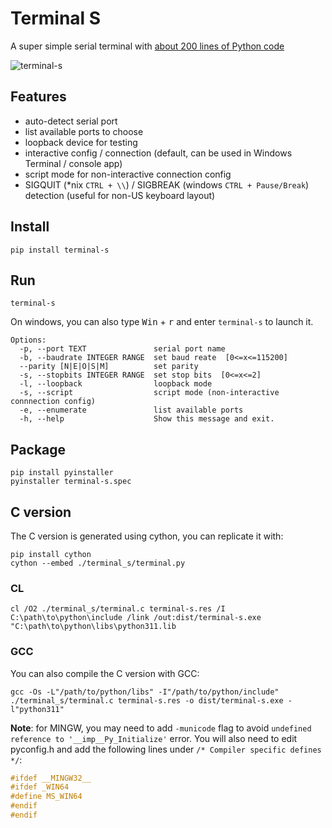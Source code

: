 Terminal S
==========

A super simple serial terminal with [about 200 lines of Python code](terminal_s/terminal.py)

![terminal-s](https://github.com/zeyus/terminal-s/assets/75656/9fd630c4-e10a-48a6-9e35-fd0c0b804ddd)


## Features

+ auto-detect serial port
+ list available ports to choose
+ loopback device for testing
+ interactive config / connection (default, can be used in Windows Terminal / console app)
+ script mode for non-interactive connection config
+ SIGQUIT (*nix `CTRL + \\`) / SIGBREAK (windows `CTRL + Pause/Break`) detection (useful for non-US keyboard layout)


## Install
```
pip install terminal-s
```

## Run
```
terminal-s
```

On windows, you can also type <kbd>Win</kbd> + <kbd>r</kbd> and enter `terminal-s` to launch it.

```
Options:
  -p, --port TEXT               serial port name
  -b, --baudrate INTEGER RANGE  set baud reate  [0<=x<=115200]
  --parity [N|E|O|S|M]          set parity
  -s, --stopbits INTEGER RANGE  set stop bits  [0<=x<=2]
  -l, --loopback                loopback mode
  -s, --script                  script mode (non-interactive connnection config)
  -e, --enumerate               list available ports
  -h, --help                    Show this message and exit.
```

## Package
```
pip install pyinstaller
pyinstaller terminal-s.spec
```

## C version

The C version is generated using cython, you can replicate it with:

```
pip install cython
cython --embed ./terminal_s/terminal.py
```

### CL

```
cl /O2 ./terminal_s/terminal.c terminal-s.res /I C:\path\to\python\include /link /out:dist/terminal-s.exe "C:\path\to\python\libs\python311.lib
```

### GCC

You can also compile the C version with GCC:

```
gcc -Os -L"/path/to/python/libs" -I"/path/to/python/include" ./terminal_s/terminal.c terminal-s.res -o dist/terminal-s.exe -l"python311"
```

**Note**: for MINGW, you may need to add `-municode` flag to avoid `undefined reference to '__imp__Py_Initialize'` error. You will also need to edit pyconfig.h and add the following lines under `/* Compiler specific defines */`:

```c
#ifdef __MINGW32__
#ifdef _WIN64
#define MS_WIN64
#endif
#endif
```
